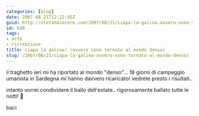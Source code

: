 ```yaml
---
categories: [blog]
date: 2007-08-21T12:22:45Z
guid: http://stefanocecere.com/2007/08/21/ciapa-la-galina-ovvero-sono-tornato-al-mondo-denso/
id: 540
tags:
- arte
- ricreazione
title: ciapa la galina! (ovvero sono tornato al mondo denso)
slug: /2007/08/21/ciapa-la-galina-ovvero-sono-tornato-al-mondo-denso/
---
```


il traghetto ieri mi ha riportato al mondo "denso"… 18 giorni di campeggio umanista in Sardegna mi hanno davvero ricaricato! vedrete presto i risultati..

intanto vorrei condividere il ballo dell'estate.. rigorosamente ballato tutte le notti! 🙂

baci